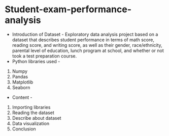 # Student-exam-performance-analysis
* Introduction of Dataset - 
Exploratory data analysis project based on a dataset that describes student performance in terms of math score, reading score, and writing score, as well as their gender, race/ethnicity, parental level of education, lunch program at school, and whether or not took a test preparation course.
* Python libraries used - 
1. Numpy
2. Pandas
3. Matplotlib
4. Seaborn
* Content - 
1. Importing libraries
2. Reading the dataset
3. Describe about dataset
4. Data visualization
5. Conclusion
